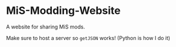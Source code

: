 # MiS-Modding-Website
A website for sharing MiS mods.

Make sure to host a server so `getJSON` works! (Python is how I do it)